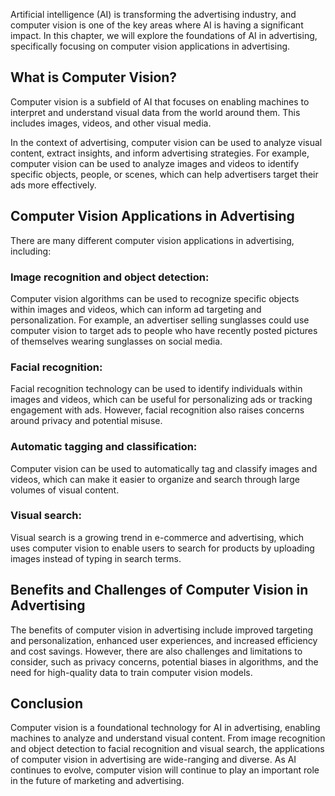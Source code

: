 
Artificial intelligence (AI) is transforming the advertising industry, and computer vision is one of the key areas where AI is having a significant impact. In this chapter, we will explore the foundations of AI in advertising, specifically focusing on computer vision applications in advertising.

What is Computer Vision?
------------------------

Computer vision is a subfield of AI that focuses on enabling machines to interpret and understand visual data from the world around them. This includes images, videos, and other visual media.

In the context of advertising, computer vision can be used to analyze visual content, extract insights, and inform advertising strategies. For example, computer vision can be used to analyze images and videos to identify specific objects, people, or scenes, which can help advertisers target their ads more effectively.

Computer Vision Applications in Advertising
-------------------------------------------

There are many different computer vision applications in advertising, including:

### Image recognition and object detection:

Computer vision algorithms can be used to recognize specific objects within images and videos, which can inform ad targeting and personalization. For example, an advertiser selling sunglasses could use computer vision to target ads to people who have recently posted pictures of themselves wearing sunglasses on social media.

### Facial recognition:

Facial recognition technology can be used to identify individuals within images and videos, which can be useful for personalizing ads or tracking engagement with ads. However, facial recognition also raises concerns around privacy and potential misuse.

### Automatic tagging and classification:

Computer vision can be used to automatically tag and classify images and videos, which can make it easier to organize and search through large volumes of visual content.

### Visual search:

Visual search is a growing trend in e-commerce and advertising, which uses computer vision to enable users to search for products by uploading images instead of typing in search terms.

Benefits and Challenges of Computer Vision in Advertising
---------------------------------------------------------

The benefits of computer vision in advertising include improved targeting and personalization, enhanced user experiences, and increased efficiency and cost savings. However, there are also challenges and limitations to consider, such as privacy concerns, potential biases in algorithms, and the need for high-quality data to train computer vision models.

Conclusion
----------

Computer vision is a foundational technology for AI in advertising, enabling machines to analyze and understand visual content. From image recognition and object detection to facial recognition and visual search, the applications of computer vision in advertising are wide-ranging and diverse. As AI continues to evolve, computer vision will continue to play an important role in the future of marketing and advertising.
